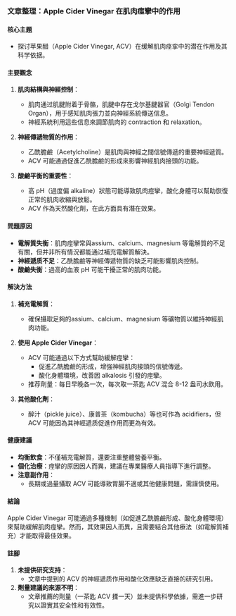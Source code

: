 ### 文章整理：Apple Cider Vinegar 在肌肉痙攣中的作用

#### 核心主題
- 探讨苹果醋（Apple Cider Vinegar, ACV）在缓解肌肉痉挛中的潜在作用及其科学依据。

#### 主要觀念
1. **肌肉結構與神經控制**：
   - 肌肉通过肌腱附着于骨骼，肌腱中存在戈尔基腱器官（Golgi Tendon Organ），用于感知肌肉張力並向神經系統傳送信息。
   - 神經系統利用這些信息來調節肌肉的 contraction 和 relaxation。

2. **神經傳遞物質的作用**：
   - 乙酰膽鹼（Acetylcholine）是肌肉與神經之間信號傳遞的重要神經遞質。
   - ACV 可能通過促進乙酰膽鹼的形成來影響神經肌肉接頭的功能。

3. **酸鹼平衡的重要性**：
   - 高 pH（過度偏 alkaline）狀態可能導致肌肉痙攣，酸化身體可以幫助恢復正常的肌肉收縮與放鬆。
   - ACV 作為天然酸化劑，在此方面具有潛在效果。

#### 問題原因
- **電解質失衡**：肌肉痙攣常與assium、calcium、magnesium 等電解質的不足有關，但并非所有情況都能通过補充電解質解決。
- **神經遞质不足**：乙酰膽鹼等神經傳遞物質的缺乏可能影響肌肉控制。
- **酸鹼失衡**：過高的血液 pH 可能干擾正常的肌肉功能。

#### 解決方法
1. **補充電解質**：
   - 確保攝取足夠的assium、calcium、magnesium 等礦物質以維持神經肌肉功能。
   
2. **使用 Apple Cider Vinegar**：
   - ACV 可能通過以下方式幫助緩解痙攣：
     - 促進乙酰膽鹼的形成，增強神經肌肉接頭的信號傳遞。
     - 酸化身體環境，改善因 alkalosis 引發的痙攣。
   - 推荐劑量：每日早晚各一次，每次取一茶匙 ACV 混合 8-12 盎司水飲用。

3. **其他酸化劑**：
   - 醉汁（pickle juice）、康普茶（kombucha）等也可作為 acidifiers，但 ACV 可能因為其神經遞质促進作用而更為有效。

#### 健康建議
- **均衡飲食**：不僅補充電解質，還要注重整體營養平衡。
- **個化治療**：痙攣的原因因人而異，建議在專業醫療人員指導下進行調整。
- **注意副作用**：
  - 長期或過量攝取 ACV 可能導致胃腸不適或其他健康問題，需謹慎使用。

#### 結論
Apple Cider Vinegar 可能通過多種機制（如促進乙酰膽鹼形成、酸化身體環境）來幫助緩解肌肉痙攣。然而，其效果因人而異，且需要結合其他療法（如電解質補充）才能取得最佳效果。

#### 註腳
1. **未提供研究支持**：
   - 文章中提到的 ACV 的神經遞质作用和酸化效應缺乏直接的研究引用。
2. **劑量建議的來源不明**：
   - 文章推薦的劑量（一茶匙 ACV 搮一天）並未提供科學依據，需進一步研究以證實其安全性和有效性。